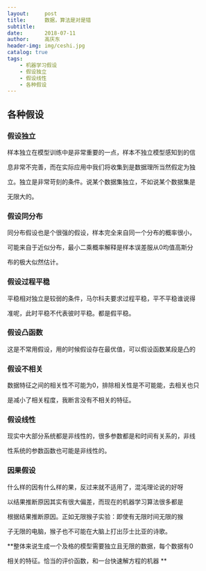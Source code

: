 ```yaml
---
layout:     post
title:      数据，算法是对是错
subtitle:   
date:       2018-07-11
author:     高庆东
header-img: img/ceshi.jpg
catalog: true
tags:
    - 机器学习假设
    - 假设独立
    - 假设线性
    - 各种假设
---
```


## 各种假设

### 假设独立
样本独立在模型训练中是非常重要的一点，样本不独立模型感知到的信

息非常不完善，而在实际应用中我们将收集到是数据理所当然假定为独

立。独立是非常苛刻的条件。说某个数据集独立，不如说某个数据集是

无限大的。

### 假设同分布
同分布假设也是个很强的假设，样本完全来自同一个分布的概率很小，

可能来自于近似分布，最小二乘概率解释是样本误差服从0均值高斯分

布的极大似然估计。

### 假设过程平稳
平稳相对独立是较弱的条件，马尔科夫要求过程平稳，平不平稳谁说得

准呢，此时平稳不代表彼时平稳。都是假平稳。

### 假设凸函数
这是不常用假设，用的时候假设存在最优值，可以假设函数某段是凸的



### 假设不相关
数据特征之间的相关性不可能为0，排除相关性是不可能能，去相关也只

是减小了相关程度，我断言没有不相关的特征。

### 假设线性

现实中大部分系统都是非线性的，很多参数都是和时间有关系的，非线

性系统的参数函数也可能是非线性的。

### 因果假设
什么样的因有什么样的果，反过来就不适用了，混沌理论说的好呀

以结果推断原因其实有很大偏差，而现在的机器学习算法很多都是

根据结果推断原因。正如无限猴子实验：即使有无限时间无限的猴

子无限的电脑，猴子也不可能在大脑上打出莎士比亚的诗歌。


**整体来说生成一个及格的模型需要独立且无限的数据，每个数据有0

相关的特征。恰当的评价函数，和一台快速解方程的机器
**

